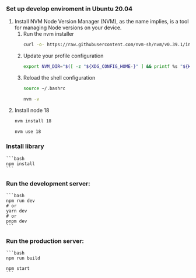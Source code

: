 ### Set up develop enviroment in Ubuntu 20.04
1. Install NVM
    Node Version Manager (NVM), as the name implies, is a tool for managing Node versions on your device.
    1. Run the nvm installer
        ```bash
        curl -o- https://raw.githubusercontent.com/nvm-sh/nvm/v0.39.1/install.sh | bash
        ```
    2. Update your profile configuration
        ```bash
        export NVM_DIR="$([ -z "${XDG_CONFIG_HOME-}" ] && printf %s "${HOME}/.nvm" || printf %s "${XDG_CONFIG_HOME}/nvm")"[ -s "$NVM_DIR/nvm.sh" ] && \. "$NVM_DIR/nvm.sh"
        ```
    3. Reload the shell configuration
        ```bash
        source ~/.bashrc
        ```
        ```bash
        nvm -v
        ```
2. Install node 18
    ```bash
    nvm install 18
    ```
    ```bash
    nvm use 18
    ```
### Install library
    ```bash
    npm install
    ```

### Run the development server:
    ```bash
    npm run dev
    # or
    yarn dev
    # or
    pnpm dev
    ```

### Run the production server:
    ```bash
    npm run build
    
    npm start
    ```
